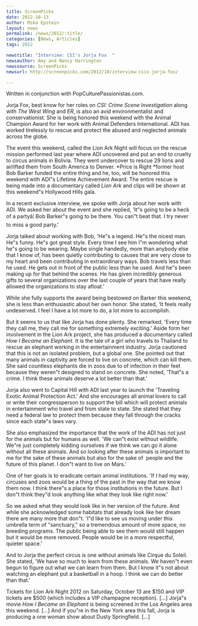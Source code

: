 ```yaml
---
title: ScreenPicks
date: 2012-10-13
author: Mika Epstein
layout: news
permalink: /news/2012/:title/
categories: [News, Articles]
tags: 2012

newstitle: "Interview: CSI's Jorja Fox  "
newsauthor: Amy and Nancy Harrington  
newssource: ScreenPicks  
newsurl: http://screenpicks.com/2012/10/interview-csis-jorja-fox/  

---
```


Written in conjunction with PopCulturePassionistas.com.

Jorja Fox, best know for her roles on *CSI: Crime Scene Investigation* along with *The West Wing* and *ER*, is also an avid environmentalist and conservationist. She is being honored this weekend with the Animal Champion Award for her work with Animal Defenders International. ADI has worked tirelessly to rescue and protect the abused and neglected animals across the globe.

The event this weekend, called the Lion Ark Night will focus on the rescue mission performed last year where ADI uncovered and put an end to cruelty to circus animals in Bolivia. They went undercover to rescue 29 lions and airlifted them from South America to Denver. *Price is Right *former host Bob Barker funded the entire thing and he, too, will be honored this weekend with ADI"s Lifetime Achievement Award. The entire rescue is being made into a documentary called *Lion Ark* and clips will be shown at this weekend"s Hollywood Hills gala.

In a recent exclusive interview, we spoke with Jorja about her work with ADI. We asked her about the event and she replied, 'It"s going to be a heck of a partyâ¦ Bob Barker"s going to be there. You can"t beat that. I try never to miss a good party.'

Jorja talked about working with Bob, 'He"s a legend. He"s the nicest man. He"s funny. He"s got great style. Every time I see him I"m wondering what he"s going to be wearing. Maybe single handedly, more than anybody else that I know of, has been quietly contributing to causes that are very close to my heart and been contributing in extraordinary ways. Bob travels less than he used. He gets out in front of the public less than he used. And he"s been making up for that behind the scenes. He has given incredibly generous gifts to several organizations over the last couple of years that have really allowed the organizations to stay afloat.'

While she fully supports the award being bestowed on Barker this weekend, she is less than enthusiastic about her own honor. She stated, 'It feels really undeserved. I feel I have a lot more to do, a lot more to accomplish.

But it seems to us that like Jorja has done plenty. She remarked, 'Every time they call me, they call me for something extremely exciting.' Aside form her involvement in the Lion Ark project, she has produced a documentary called *How I Became an Elephant*. It is the tale of a girl who travels to Thailand to rescue an elephant working in the entertainment industry. Jorja cautioned that this is not an isolated problem, but a global one. She pointed out that many animals in captivity are forced to live on concrete, which can kill them. She said countless elephants die in zoos due to of infection in their feet because they weren"t designed to stand on concrete. She noted, 'That"s a crime. I think these animals deserve a lot better than that.'

Jorja also went to Capital Hill with ADI last year to launch the 'Traveling Exotic Animal Protection Act.' And she encourages all animal lovers to call or write their congressperson to support the bill which will protect animals in entertainment who travel and from state to state. She stated that they need a federal law to protect them because they fall through the cracks since each state"s laws vary.

She also emphasized the importance that the work of the ADI has not just for the animals but for humans as well. 'We can"t exist without wildlife. We"re just completely kidding ourselves if we think we can go it alone without all these animals. And so looking after these animals is important to me for the sake of these animals but also for the sake of &nbsp;people and the future of this planet. I don"t want to live on Mars.'

One of her goals is to eradicate certain animal institutions. 'If I had my way, circuses and zoos would be a thing of the past in the way that we know them now. I think there"s a place for those institutions in the future. But I don"t think they"d look anything like what they look like right now.'

So we asked what they would look like in her version of the future. And while she acknowledged some habitats that already look like her dream there are many more that don"t. 'I"d like to see us moving under this umbrella term of "sanctuary," so a tremendous amount of more space, no breeding programs. The public being able to see them would still happen but it would be more removed. People would be in a more respectful, quieter space.'

And to Jorja the perfect circus is one without animals like Cirque du Soleil. She stated, 'We have so much to learn from these animals. We haven"t even begun to figure out what we can learn from them. But I know it"s not about watching an elephant put a basketball in a hoop. I think we can do better than that.'

Tickets for Lion Ark Night 2012 on Saturday, October 13 are $150 and VIP tickets are $500 (which includes a VIP champagne reception). [...] Jorja"s movie *How I Became an Elephant* is being screened in the Los Angeles area this weekend. [...] And if you"re in the New York area this fall, Jorja is producing a one woman show about Dusty Springfield. [...]  
